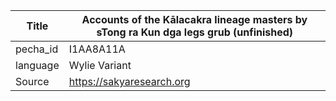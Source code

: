 |Title | Accounts of the Kālacakra lineage masters by sTong ra Kun dga legs grub (unfinished) 
| --- | --- 
|pecha_id | I1AA8A11A
|language | Wylie Variant
|Source | https://sakyaresearch.org